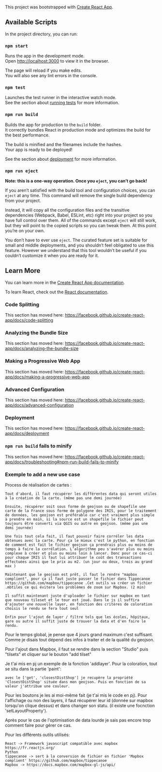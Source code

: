 This project was bootstrapped with [Create React App](https://github.com/facebook/create-react-app).

## Available Scripts

In the project directory, you can run:

### `npm start`

Runs the app in the development mode.<br>
Open [http://localhost:3000](http://localhost:3000) to view it in the browser.

The page will reload if you make edits.<br>
You will also see any lint errors in the console.

### `npm test`

Launches the test runner in the interactive watch mode.<br>
See the section about [running tests](https://facebook.github.io/create-react-app/docs/running-tests) for more information.

### `npm run build`

Builds the app for production to the `build` folder.<br>
It correctly bundles React in production mode and optimizes the build for the best performance.

The build is minified and the filenames include the hashes.<br>
Your app is ready to be deployed!

See the section about [deployment](https://facebook.github.io/create-react-app/docs/deployment) for more information.

### `npm run eject`

**Note: this is a one-way operation. Once you `eject`, you can’t go back!**

If you aren’t satisfied with the build tool and configuration choices, you can `eject` at any time. This command will remove the single build dependency from your project.

Instead, it will copy all the configuration files and the transitive dependencies (Webpack, Babel, ESLint, etc) right into your project so you have full control over them. All of the commands except `eject` will still work, but they will point to the copied scripts so you can tweak them. At this point you’re on your own.

You don’t have to ever use `eject`. The curated feature set is suitable for small and middle deployments, and you shouldn’t feel obligated to use this feature. However we understand that this tool wouldn’t be useful if you couldn’t customize it when you are ready for it.

## Learn More

You can learn more in the [Create React App documentation](https://facebook.github.io/create-react-app/docs/getting-started).

To learn React, check out the [React documentation](https://reactjs.org/).

### Code Splitting

This section has moved here: https://facebook.github.io/create-react-app/docs/code-splitting

### Analyzing the Bundle Size

This section has moved here: https://facebook.github.io/create-react-app/docs/analyzing-the-bundle-size

### Making a Progressive Web App

This section has moved here: https://facebook.github.io/create-react-app/docs/making-a-progressive-web-app

### Advanced Configuration

This section has moved here: https://facebook.github.io/create-react-app/docs/advanced-configuration

### Deployment

This section has moved here: https://facebook.github.io/create-react-app/docs/deployment

### `npm run build` fails to minify

This section has moved here: https://facebook.github.io/create-react-app/docs/troubleshooting#npm-run-build-fails-to-minify

### Exemple to add a new use case

Process de réalisation de cartes :

    Tout d'abord, il faut récupérer les différentes data qui seront utiles à la création de la carte. (même pas une demi journée)

    Ensuite, récupérer soit sous forme de geojson ou de shapefile une carte de la France sous forme de polygone des IRIS, pour le traitement de données, les geojson est préférable car c'est vraiment plus simple à prendre en main, si la source est un shapefile le fichier peut toujours être converti via QGIS ou autre en geojson. (même pas une demi journée)

    Une fois tout cela fait, il faut pouvoir faire corréler les data obtenues avec la carte. Pour ça le mieux c'est le python, en fonction de comment est fait le fichier geojson ça prendrais plus ou moins de temps à faire la corrélation. L’algorithme peu s'avérer plus ou moins complexe à créer et plus ou moins loin à lancer. Donc pour ce cas-ci pour chaque IRIS il faut lui attribuer le coût des transactions effectuées ainsi que le prix au m2. (un jour ou deux, trois au grand max )

    Maintenant que le geojson est prêt, il faut le rendre "mapbox complient", pour ça il faut juste passer le fichier dans Tippecanoe https://github.com/mapbox/tippecanoe .Cet outils va créer un fichier .mbtiles ce qui évitera les problèmes de zoom sur Mapbox. (2 min)

    Il suffit maintenant juste d'uploader le fichier sur mapbox en tant que nouveau tileset et le tour est joué. Dans le js il suffira d'ajouter une nouvelle layer, en fonction des critères de coloration choisis le rendu se fera tout seul
    
    Enfin pour l'ajout de layer / filtre tels que les écoles, hôpitaux, gare ou autre il suffit juste de trouver la data et d'en faire le rendu.

Pour le temps global, je pense que 4 jours grand maximum c'est suffisant. Comme je disais tout dépend des infos à traiter et de la qualité du geojson.

Pour l'ajout dans Mapbox, il faut se rendre dans la section "Studio" puis "tilsets" et cliquer sur le bouton "add tilset"

Je t'ai mis en pj un exemple de la fonction 'addlayer'. Pour la coloration, tout se situ dans la partie 'paint':

    avec le ['get', 'closestDistShop'] je recupère la propriété 'ClosestDistShop' située dans mon geojson. Puis en fonction de sa valeur j'attribue une couleur.

Pour les boutons je les ai moi-même fait (je t'ai mis le code en pj). Pour l'affichage ou non des layers, il faut récupérer leur id (donnée sur mapbox lorsqu'on clique dessus) et dans changer son statu. (il existe une focnction 'setLayoutProperty').

Après pour le cas de l'optimisation de data lourde je sais pas encore trop comment faire pour gérer ce cas.


Pour les différents outils utilisés:

    React -> Framework javascript compatible avec mapbox https://fr.reactjs.org/
    Python
    tippecanoe -> sert à la conversion de fichier en fichier 'Mapbox complient' https://github.com/mapbox/tippecanoe
    Mapbox -> https://docs.mapbox.com/mapbox-gl-js/api/

